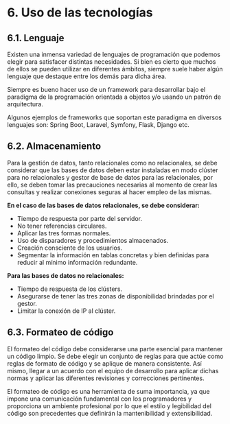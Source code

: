 # 6. Uso de las tecnologías

## 6.1. Lenguaje

Existen una inmensa variedad de lenguajes de programación que podemos elegir para satisfacer distintas necesidades. Si bien es cierto que muchos de ellos se pueden utilizar en diferentes ámbitos, siempre suele haber algún lenguaje que destaque entre los demás para dicha área.

Siempre es bueno hacer uso de un framework para desarrollar bajo el paradigma de la programación orientada a objetos y/o usando un patrón de arquitectura.

Algunos ejemplos de frameworks que soportan este paradigma en diversos lenguajes son: Spring Boot, Laravel, Symfony, Flask, Django etc.

## 6.2. Almacenamiento

Para la gestión de datos, tanto relacionales como no relacionales, se debe considerar que las bases de datos deben estar instaladas en modo clúster para no relacionales y gestor de base de datos para las relacionales, por ello, se deben tomar las precauciones necesarias al momento de crear las consultas y realizar conexiones seguras al hacer empleo de las mismas.

**En el caso de las bases de datos relacionales, se debe considerar:**

* Tiempo de respuesta por parte del servidor.
* No tener referencias circulares.
* Aplicar las tres formas normales.
* Uso de disparadores y procedimientos almacenados.
* Creación consciente de los usuarios.
* Segmentar la información en tablas concretas y bien definidas para reducir al mínimo información redundante.

**Para las bases de datos no relacionales:**

* Tiempo de respuesta de los clústers.
* Asegurarse de tener las tres zonas de disponibilidad brindadas por el gestor.
* Limitar la conexión de IP al clúster.

## 6.3. Formateo de código

El formateo del código debe considerarse una parte esencial para mantener un código limpio. Se debe elegir un conjunto de reglas para que actúe como reglas de formato de código y se aplique de manera consistente. Así mismo, llegar a un acuerdo con el equipo de desarrollo para aplicar dichas normas y aplicar las diferentes revisiones y correcciones pertinentes.

El formateo de código es una herramienta de suma importancia, ya que impone una comunicación fundamental con los programadores y proporciona un ambiente profesional por lo que el estilo y legibilidad del código son precedentes que definirán la mantenibilidad y extensibilidad.
